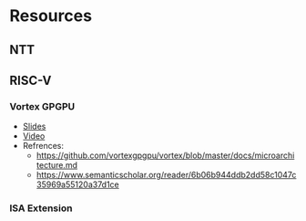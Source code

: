 # Resources

## NTT

## RISC-V

### Vortex GPGPU
- [Slides](https://drive.google.com/file/d/1A03905NXyEGKmnxCLy0or-UQf8AnCe8h/view?usp=drive_link)
- [Video](https://drive.google.com/file/d/1SPbIkk7XN20XgbE1Hu1JsA4iN3XhJyJf/view?usp=drive_link)
- Refrences:
    * https://github.com/vortexgpgpu/vortex/blob/master/docs/microarchitecture.md
    * https://www.semanticscholar.org/reader/6b06b944ddb2dd58c1047c35969a55120a37d1ce

### ISA Extension

  
